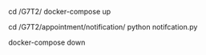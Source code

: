 <!-- Setup instructions -->


<!-- Step 1: import all sql files under the ./sql/ folder -->
<!-- Under phpMyAdmin, login, go to User accounts and add a new user account -->
<!-- Username = is213 -->
<!-- Hostname= % -->
<!-- Password = No -->
<!-- Global privileges = SELECT, INSERT, UPDATE, DELETE, FILE -->

<!-- Step 2: docker compose -->  
<!-- Replace the docker id with your id under ./docker-compose.yml -->
<!-- In the CMD, type the following -->
cd /G7T2/
docker-compose up


<!-- Step 3: launch the notifications module -->
<!-- Open another CMD to enable pop-up notifications on Windows 10 -->
<!-- This is a feature of the AMQP implementation by the group -->
cd /G7T2/appointment/notification/
python notifcation.py

<!-- Step 4: After starting WAMP, please head to http://localhost/g7t2/ui/patient/index.html on your browser -->

<!-- Facing troubles when signing in via Patient Login? This is because your phone number must be registered
    with Twilio due to the project being a trial account. Our solution first checks if the phone number entered
    is registered with the family clinic app by checking the database.. If you have succesfully registered an account
    with us, the staff will have to manually set up your phone number with twilio to allow the number to receive SMS.
    Therefore, please leave a telegram message to @nicolsc or email peiyan.choo.2019@sis.smu.edu.sg with your phone number
    so that she can register your phone number with Twilio so that you can receive SMS on your phone. Thanks!
 -->

<!-- Features (patient) (Log out on the top right of the appointment tab)
    1. View open available slots
    2. Book any available appointment slot
    3. View Prescriptions (Their prescriptions for past medical appointments are open for viewing so that they can keep track)
    4. Make payment for a appointment (Payment amount is pre-calculated based on the prescription given)
	- Use bank card number 4242 4242 4242 4242 for a successful test transaction with Stripe (other details does not matter, could be anything)
	- Please telegram @gohweijie or email weijie.goh.2019@sis.smu.edu.sg if you require to check the successful transaction with Stripe
 -->

<!-- Or access the staff portal through http://localhost/g7t2/ui/staff/staff_login.html -->
<!-- Features (staff) (You need to log out of the patient's UI before being able to log on to the staff UI)
    1. Create appointment slots (date, time, doctor)
    2. Help a walk-in customer to book appointment (no need to pre-register with the clinic app)
    3. Delete appointment slots
    4. Key in patient prescription after consultation with the doctor for that appointment
 -->
 
<!-- To stop the services, type the following -->
docker-compose down